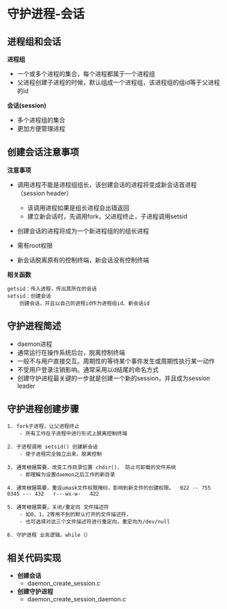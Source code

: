 # **守护进程-会话**

## **进程组和会话**

**进程组**

- 一个或多个进程的集合，每个进程都属于一个进程组
- 父进程创建子进程的时候，默认组成一个进程组，该进程组的组id等于父进程的id

**会话(session)**

- 多个进程组的集合
- 更加方便管理进程

## **创建会话注意事项**

**注意事项**

- 调用进程不能是进程组组长，该创建会话的进程将变成新会话首进程（session header）
  - 该调用进程如果是组长进程会出错返回
  - 建立新会话时，先调用fork，父进程终止，子进程调用setsid

- 创建会话的进程将成为一个新进程组的的组长进程
- 需有root权限
- 新会话脱离原有的控制终端，新会话没有控制终端

**相关函数**

```
getsid：传入进程，传出其所在的会话
setsid：创建会话
	创建会话，并且以自己的进程id作为进程组id、新会话id
```

## **守护进程简述**

- daemon进程
- 通常运行在操作系统后台，脱离控制终端
- 一般不与用户直接交互。周期性的等待某个事件发生或周期性执行某一动作
- 不受用户登录注销影响。通常采用以d结尾的命名方式
- 创建守护进程最关键的一步就是创建一个新的session，并且成为session leader

## **守护进程创建步骤**

	1. fork子进程，让父进程终止
		- 所有工作在子进程中进行形式上脱离控制终端
	
	2. 子进程调用 setsid() 创建新会话
		- 使子进程完全独立出来，脱离控制
	
	3. 通常根据需要，改变工作目录位置 chdir()， 防止可卸载的文件系统
		- 即理解为设置daemon之后工作的新目录
	
	4. 通常根据需要，重设umask文件权限掩码，影响到新文件的创建权限。  022 -- 755	0345 --- 432   r---wx-w-   422
	
	5. 通常根据需要，关闭/重定向 文件描述符
		- 如0，1，2等用不到的默认打开的文件描述符，
		- 也可选择对这三个文件描述符进行重定向，重定向为/dev/null
	
	6. 守护进程 业务逻辑。while（）



## **相关代码实现**

- **创建会话**
  - daemon_create_session.c
- **创建守护进程**
  - daemon_create_session_daemon.c

